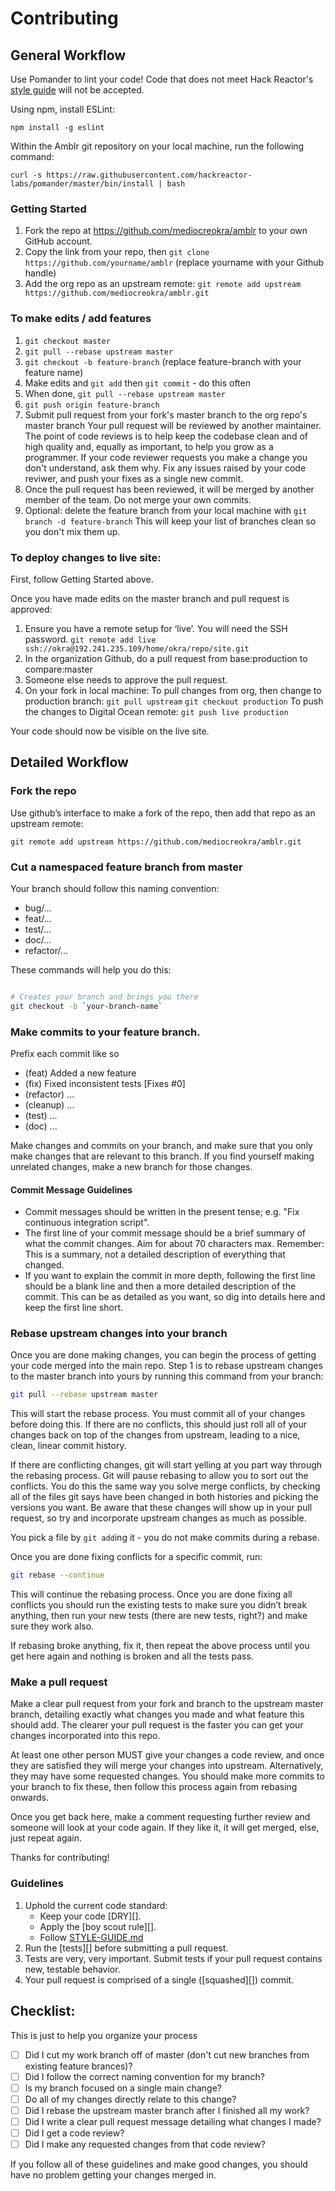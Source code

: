 # Contributing

## General Workflow

Use Pomander to lint your code! Code that does not meet Hack Reactor's [style guide] will not be accepted.

Using npm, install ESLint:

```npm install -g eslint```

Within the Amblr git repository on your local machine, run the following command:

```curl -s https://raw.githubusercontent.com/hackreactor-labs/pomander/master/bin/install | bash```

### Getting Started
1. Fork the repo at <https://github.com/mediocreokra/amblr> to your own GitHub account.
2. Copy the link from your repo, then ```git clone https://github.com/yourname/amblr``` (replace yourname with your Github handle)
3. Add the org repo as an upstream remote: ```git remote add upstream https://github.com/mediocreokra/amblr.git```

### To make edits / add features

1. ```git checkout master```
2. ```git pull --rebase upstream master```
3. ```git checkout -b feature-branch``` (replace feature-branch with your feature name)
4. Make edits and ```git add``` then ```git commit``` - do this often
5. When done, ```git pull --rebase upstream master```
6. ```git push origin feature-branch```
7. Submit pull request from your fork's master branch to the org repo's master branch
Your pull request will be reviewed by another maintainer. The point of code reviews is to help keep the codebase clean and of high quality and, equally as important, to help you grow as a programmer. If your code reviewer requests you make a change you don't understand, ask them why. Fix any issues raised by your code reviwer, and push your fixes as a single new commit.
8. Once the pull request has been reviewed, it will be merged by another member of the team. Do not merge your own commits.
9. Optional: delete the feature branch from your local machine with ```git branch -d feature-branch``` This will keep your list of branches clean so you don't mix them up.


### To deploy changes to live site:

First, follow Getting Started above.

Once you have made edits on the master branch and pull request is approved:

1. Ensure you have a remote setup for ‘live’. You will need the SSH password. ```git remote add live ssh://okra@192.241.235.109/home/okra/repo/site.git```
2. In the organization Github, do a pull request from base:production to compare:master
3. Someone else needs to approve the pull request.
4. On your fork in local machine:
  To pull changes from org, then change to production branch:
  ```git pull upstream```
  ```git checkout production```
  To push the changes to Digital Ocean remote:
  ```git push live production```

Your code should now be visible on the live site.


## Detailed Workflow

### Fork the repo

Use github’s interface to make a fork of the repo, then add that repo as an upstream remote:

```
git remote add upstream https://github.com/mediocreokra/amblr.git
```

### Cut a namespaced feature branch from master

Your branch should follow this naming convention:
  - bug/...
  - feat/...
  - test/...
  - doc/...
  - refactor/...

These commands will help you do this:

``` bash

# Creates your branch and brings you there
git checkout -b `your-branch-name`
```

### Make commits to your feature branch. 

Prefix each commit like so
  - (feat) Added a new feature
  - (fix) Fixed inconsistent tests [Fixes #0]
  - (refactor) ...
  - (cleanup) ...
  - (test) ...
  - (doc) ...

Make changes and commits on your branch, and make sure that you
only make changes that are relevant to this branch. If you find
yourself making unrelated changes, make a new branch for those
changes.

#### Commit Message Guidelines

- Commit messages should be written in the present tense; e.g. "Fix continuous
  integration script".
- The first line of your commit message should be a brief summary of what the
  commit changes. Aim for about 70 characters max. Remember: This is a summary,
  not a detailed description of everything that changed.
- If you want to explain the commit in more depth, following the first line should
  be a blank line and then a more detailed description of the commit. This can be
  as detailed as you want, so dig into details here and keep the first line short.

### Rebase upstream changes into your branch

Once you are done making changes, you can begin the process of getting
your code merged into the main repo. Step 1 is to rebase upstream
changes to the master branch into yours by running this command
from your branch:

```bash
git pull --rebase upstream master
```

This will start the rebase process. You must commit all of your changes
before doing this. If there are no conflicts, this should just roll all
of your changes back on top of the changes from upstream, leading to a
nice, clean, linear commit history.

If there are conflicting changes, git will start yelling at you part way
through the rebasing process. Git will pause rebasing to allow you to sort
out the conflicts. You do this the same way you solve merge conflicts,
by checking all of the files git says have been changed in both histories
and picking the versions you want. Be aware that these changes will show
up in your pull request, so try and incorporate upstream changes as much
as possible.

You pick a file by `git add`ing it - you do not make commits during a
rebase.

Once you are done fixing conflicts for a specific commit, run:

```bash
git rebase --continue
```

This will continue the rebasing process. Once you are done fixing all
conflicts you should run the existing tests to make sure you didn’t break
anything, then run your new tests (there are new tests, right?) and
make sure they work also.

If rebasing broke anything, fix it, then repeat the above process until
you get here again and nothing is broken and all the tests pass.

### Make a pull request

Make a clear pull request from your fork and branch to the upstream master
branch, detailing exactly what changes you made and what feature this
should add. The clearer your pull request is the faster you can get
your changes incorporated into this repo.

At least one other person MUST give your changes a code review, and once
they are satisfied they will merge your changes into upstream. Alternatively,
they may have some requested changes. You should make more commits to your
branch to fix these, then follow this process again from rebasing onwards.

Once you get back here, make a comment requesting further review and
someone will look at your code again. If they like it, it will get merged,
else, just repeat again.

Thanks for contributing!

### Guidelines

1. Uphold the current code standard:
    - Keep your code [DRY][].
    - Apply the [boy scout rule][].
    - Follow [STYLE-GUIDE.md](STYLE-GUIDE.md)
1. Run the [tests][] before submitting a pull request.
1. Tests are very, very important. Submit tests if your pull request contains
   new, testable behavior.
1. Your pull request is comprised of a single ([squashed][]) commit.

## Checklist:

This is just to help you organize your process

- [ ] Did I cut my work branch off of master (don't cut new branches from existing feature brances)?
- [ ] Did I follow the correct naming convention for my branch?
- [ ] Is my branch focused on a single main change?
 - [ ] Do all of my changes directly relate to this change?
- [ ] Did I rebase the upstream master branch after I finished all my
  work?
- [ ] Did I write a clear pull request message detailing what changes I made?
- [ ] Did I get a code review?
 - [ ] Did I make any requested changes from that code review?

If you follow all of these guidelines and make good changes, you should have
no problem getting your changes merged in.


<!-- Links -->
[style guide]: https://github.com/hackreactor-labs/style-guide
[n-queens]: https://github.com/hackreactor-labs/n-queens
[Underbar]: https://github.com/hackreactor-labs/underbar
[curriculum workflow diagram]: http://i.imgur.com/p0e4tQK.png
[cons of merge]: https://f.cloud.github.com/assets/1577682/1458274/1391ac28-435e-11e3-88b6-69c85029c978.png
[Bookstrap]: https://github.com/hackreactor/bookstrap
[Taser]: https://github.com/hackreactor/bookstrap
[tools workflow diagram]: http://i.imgur.com/kzlrDj7.png
[Git Flow]: http://nvie.com/posts/a-successful-git-branching-model/
[GitHub Flow]: http://scottchacon.com/2011/08/31/github-flow.html
[Squash]: http://gitready.com/advanced/2009/02/10/squashing-commits-with-rebase.html
